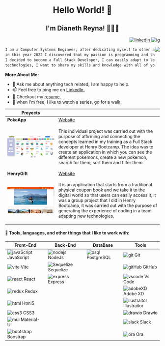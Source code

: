 <h1 align="center">Hello World! 👋</h1>
<h2 align="center">I'm Dianeth Reyna! 👩🏻‍💻
</h2>

<div align="right">
<a href="https://www.linkedin.com/in/dianethreyna/">
<img height=25 src="https://www.svgrepo.com/show/204351/linkedin.svg" alt="linkedin" />
 </a>
 <a href="https://www.instagram.com/dianreyna/">
<img height=25 src="https://www.svgrepo.com/show/306237/instagram.svg" alt=" ig" />
 </a>
</div>

<img height=200   align="right"
src="https://user-images.githubusercontent.com/100873967/187053013-ba32e91d-1a22-4fe9-8ae4-25e1817b6fe8.png"
/>

```txt
I am a Computer Systems Engineer, after dedicating myself to other areas,
in this year 2022 I discovered that my passion is programming and that is why
I decided to become a Full Stack Developer, I can easily adapt to learning new
technologies, I want to share my skills and knowledge with all of you.
```

**More About Me:**

<ul>
<li> 💬 Ask me about anything tech related, I am happy to help.</li>
<li>📫 Feel free to ping me on <a href="https://www.linkedin.com/in/dianethreyna/">LinkedIn.</a></li>
<li> 📝 Checkout my <a href="https://drive.google.com/file/d/1alfrA-k5CP4o_1WZ-utvHTX8Bb7DGmIU/view?usp=sharing">resume.</a></li>
<li> 🍃 when I'm free, I like to watch a series, go for a walk.</li>
</ul>

| Proyects                                                                   |                                                                                                                                                                                                                                                                                                                                                 |
| -------------------------------------------------------------------------- | ----------------------------------------------------------------------------------------------------------------------------------------------------------------------------------------------------------------------------------------------------------------------------------------------------------------------------------------------- |
| **PokeApp**                                                                | <a href="https://project-pokemon-gules.vercel.app/">Website</a>                                                                                                                                                                                                                                                                                 |
| <img align="left" width=800 src="./utils/pokemonpi.jpg" alt="pokemon" />   | <p align="left"> This individual project was carried out with the purpose of affirming and connecting the concepts learned in my training as a Full Stack developer at Henry Bootcamp. The idea was to create an application in which you can see the different pokemons, create a new pokemon, search for them, sort them and filter them.</p> |
| **HenryGift**                                                              | <a href="https://henry-gift.vercel.app/">Website</a>                                                                                                                                                                                                                                                                                            |
| <img align="left" width=800 src="./utils/HenryGift.png" alt="henryGift" /> | <p align="left"> It is an application that starts from a traditional physical coupon book and we take it to the digital world so that users can easily access it, it was a group project that I did in Henry Bootcamp, it was carried out with the purpose of generating the experience of coding in a team adapting new technologies.</p>      |

<h4>📝 Tools, languages, and other things that I like to work with: </h4>

<div color="red">

</div>

| Front-End                                                                                        | Back-End                                                                                                                                  | DataBase                                                                                    | Tools                                                                                                    |
| ------------------------------------------------------------------------------------------------ | ----------------------------------------------------------------------------------------------------------------------------------------- | ------------------------------------------------------------------------------------------- | -------------------------------------------------------------------------------------------------------- |
| <img height=25 src="https://www.svgrepo.com/show/355081/js.svg" alt="javaScript" /> JavaScript   | <img height=25 src="https://www.svgrepo.com/show/303266/nodejs-icon-logo.svg" alt="nodejs" /> NodeJs                                      | <img height=25 src="https://www.svgrepo.com/show/373965/pgsql.svg" alt="psql" /> PostgreSQL | <img height=25 src="https://www.svgrepo.com/show/349374/git.svg" alt="git" /> Git                        |
| <img height=25 src="https://www.svgrepo.com/show/354521/vitejs.svg" alt="vite"> Vite             | <img height=25 src="https://www.svgrepo.com/show/374071/sequelize.svg" alt="Sequelize" /> Sequelize                                       |                                                                                             | <img height=25 src="https://www.svgrepo.com/show/353783/github-octocat.svg" alt="gitHub" /> GitHub       |
| <img height=25 src="https://www.svgrepo.com/show/354259/react.svg" alt="react"> React            | <img height=25 src="https://assets.website-files.com/61ca3f775a79ec5f87fcf937/6202fcdee5ee8636a145a41b_1234.png" alt="express" /> Express |                                                                                             | <img height=25 src="https://www.svgrepo.com/show/374171/vscode.svg" alt="vscode"/> Vs Code               |
| <img height=25 src="https://www.svgrepo.com/show/354274/redux.svg" alt="redux"> Redux            |                                                                                                                                           |                                                                                             | <img height=25 src="https://www.svgrepo.com/show/303109/adobe-xd-logo.svg" alt="adobeXD" /> Adobe XD     |
| <img height=25 src="https://www.svgrepo.com/show/197982/html.svg" alt="html"> Html5              |                                                                                                                                           |                                                                                             | <img height=25 src="https://www.svgrepo.com/show/53799/illustrator.svg" alt="ilustraitor"/> Illustraitor |
| <img height=25 src="https://www.svgrepo.com/show/373535/css.svg" alt="css3"> CSS3                |                                                                                                                                           |                                                                                             | <img height=25 src="https://www.svgrepo.com/show/373564/drawio.svg" alt="drawio"/> Drawio                |
| <img height=25 src="https://www.svgrepo.com/show/354048/material-ui.svg" alt="mui"> Material-Ui  |                                                                                                                                           |                                                                                             | <img height=25 src="https://www.svgrepo.com/show/349509/slack.svg" alt="slack"/> Slack                   |
| <img height=25 src="https://www.svgrepo.com/show/353498/bootstrap.svg" alt="bootstrap"> Boostrap |                                                                                                                                           |                                                                                             | <img height=25 src="https://ora.pm/l/a/19d26a73ee3068856c55b996ad6e19b7.svg" alt="ora"/> Ora             |
